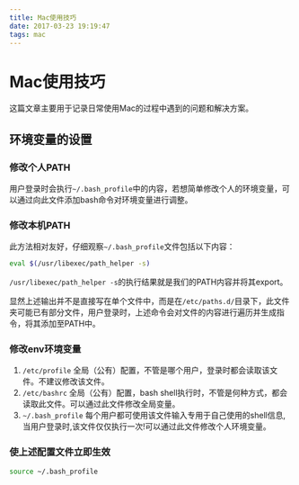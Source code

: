 ```yaml
---
title: Mac使用技巧
date: 2017-03-23 19:19:47
tags: mac
---
```

# Mac使用技巧

这篇文章主要用于记录日常使用Mac的过程中遇到的问题和解决方案。

## 环境变量的设置

### 修改个人PATH

用户登录时会执行`~/.bash_profile`中的内容，若想简单修改个人的环境变量，可以通过向此文件添加bash命令对环境变量进行调整。

### 修改本机PATH

此方法相对友好，仔细观察`~/.bash_profile`文件包括以下内容：

``` bash
eval $(/usr/libexec/path_helper -s)
```

`/usr/libexec/path_helper -s`的执行结果就是我们的PATH内容并将其export。

显然上述输出并不是直接写在单个文件中，而是在`/etc/paths.d/`目录下，此文件夹可能已有部分文件，用户登录时，上述命令会对文件的内容进行遍历并生成指令，将其添加至PATH中。

### 修改env环境变量

1. `/etc/profile` 全局（公有）配置，不管是哪个用户，登录时都会读取该文件。不建议修改该文件。
1. `/etc/bashrc` 全局（公有）配置，bash shell执行时，不管是何种方式，都会读取此文件。可以通过此文件修改全局变量。
1. `~/.bash_profile` 每个用户都可使用该文件输入专用于自己使用的shell信息,当用户登录时,该文件仅仅执行一次!可以通过此文件修改个人环境变量。

### 使上述配置文件立即生效

``` bash
source ~/.bash_profile
```